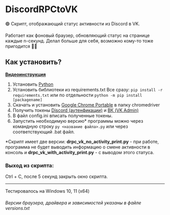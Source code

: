 # DiscordRPCtoVK
🟢 Скрипт, отображающий статус активности из Discord в VK.

Работает как фоновый браузер, обновляющий статус на странице каждые n-секунд.
Делал больше для себя, возможно кому-то тоже пригодится 💁‍♂️

## Как установить?
**[Видеоинструкция](https://www.youtube.com/watch?v=3JVHG8IAb_g "Видеоинструкция")**
1. Установить [Python](https://www.python.org/downloads/ "Python")
2. Установить библиотеки из requirements.txt
Все сразу:
`pip install -r requirements.txt`
или по отдельности
`python -m pip install [packagename]`
3. Скачать и установить [Google Chrome Portable](https://sourceforge.net/projects/portableapps/files/Google%20Chrome%20Portable/GoogleChromePortable_108.0.5359.72_online.paf.exe/download "Google Chrome Portable") в папку chromedriver
4. Получить токены [Discord (аутенфикации)](https://discordgid.ru/token/ "Discord (аутенфикации)") и [ВК (VK Admin)](https://vkhost.github.io/ "ВК (VK Admin)")
5. В файл config.ini вписать полученные токены.
6.  Запустить необходимую версию*  программы можно через командную строку `py <название файла>.py` или через соответствующий .bat файл. 

*Скрипт имеет две версии: **drpc_vk_no_activity_print.py** - при работе, программа не будет выводить информацию о смене активности в консоль и **drpc_vk_with_activity_print.py** - с выводом этого статуса.

### Выход из скрипта:
Ctrl + C, после 5 секунд закрыть окно скрипта.

------------

Тестировалось на Windows 10, 11 (x64)
###### Версии браузера, драйвера и зависимостей указаны в файле versions.txt
